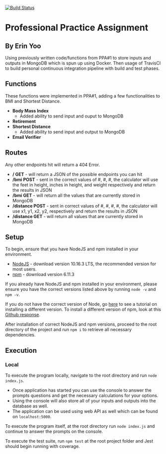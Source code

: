 [![Build Status](https://travis-ci.org/erinyoo/ppa.svg?branch=master)](https://travis.ci.org/erinyoo/ppa)
# Professional Practice Assignment
## By Erin Yoo
Using previously written code/functions from PPA#1 to store inputs and outputs in MongoDB which is spun up using Docker. Then usage of TravisCI to build personal continuous integration pipeline with build and test phases.



## Functions
These functions were implemented in PPA#1, adding a few functionalities to BMI and Shortest Distance.
 - **Body Mass Index**
   - Added ability to send input and ouput to MongoDB
 - **Retirement**
 - **Shortest Distance**
   - Added ability to send input and output to MongoDB
 - **Email Verifier**

 ## Routes
 Any other endpoints hit will return a 404 Error.
  - **/ GET** - will return a JSON of the possible endpoints you can hit
  - **/bmi POST** - sent in the correct values of #, #, #, the calculator will use the feet in height, inches in height, and weight respectively and return the results in JSON
  - **/bmi GET** - will return all the values that are currently stored in MongoDB
  - **/distance POST** - sent in correct values of #, #, #, #, the calculator will use x1, y1, x2, y2, respectively and return the results in JSON
  - **/distance GET** - will return all values that are currently stored in MongoDB

## Setup
To begin, ensure that you have NodeJS and npm installed in your environment.
 - [NodeJS](https://nodejs.org/en/) - download version 10.16.3 LTS, the recommended version for most users.
 - [npm](https://www.npmjs.com/get-npm) - download version 6.11.3

If you already have NodeJS and npm installed in your environment, please ensure you have the correct versions listed above by running `node -v` and `npm -v`.

If you do not have the correct version of Node, go [here](https://www.hostingadvice.com/how-to/update-node-js-latest-version/) to see a tutorial on installing a different version. To install a different version of npm, look at this [Github response](https://github.com/tj/n/issues/484).

After installation of correct NodeJS and npm versions, proceed to the root directory of the project and run `npm i` to retrieve all necessary dependencies.

## Execution

### Local
To execute the program locally, navigate to the root directory and run `node index.js`.
 - Once application has started you can use the console to answer the prompts questions and get the necessary calculations for your options.
 - Using the console will also store all of your inputs and outputs into the database as well.
 - The application can be used using web API as well which can be found on `localhost:5000`.

To execute the program itself, at the root directory run `node index.js` and continue to answer the prompts on the console.

To execute the test suite, run `npm test` at the root project folder and Jest should begin running with coverage.